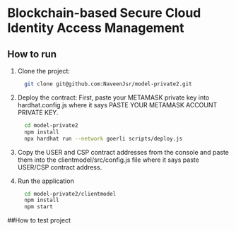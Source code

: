 # Blockchain-based Secure Cloud Identity Access Management

## How to run 

1. Clone the project:
   
   ```bash
     git clone git@github.com:NaveenJsr/model-private2.git
   ```
3. Deploy the contract:
   First, paste your METAMASK private key into hardhat.config.js where it says PASTE YOUR METAMASK ACCOUNT PRIVATE KEY.

   ```bash
     cd model-private2
     npm install
     npx hardhat run --network goerli scripts/deploy.js
   ```
5. Copy the USER and CSP contract addresses from the console and paste them into the clientmodel/src/config.js file where it says paste USER/CSP contract address.
6. Run the application

   ```bash
     cd model-private2/clientmodel
     npm install
     npm start
   ```

##How to test project
